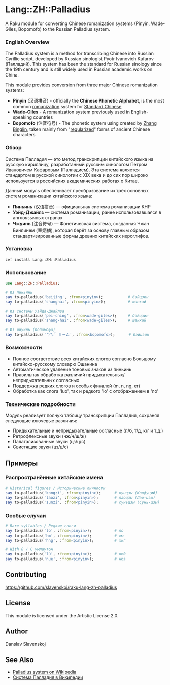 # Lang::ZH::Palladius

A Raku module for converting Chinese romanization systems (Pinyin, Wade-Giles, Bopomofo) to the Russian Palladius system.

### English Overview

The Palladius system is a method for transcribing Chinese into Russian Cyrillic script, developed by Russian sinologist Pyotr Ivanovich Kafarov (Палладий). This system has been the standard for Russian sinology since the 19th century and is still widely used in Russian academic works on China.

This module provides conversion from three major Chinese romanization systems:
- **Pinyin** (汉语拼音) - officially the **Chinese Phonetic Alphabet**, is the most common [romanization](https://en.wikipedia.org/wiki/Romanization) system for [Standard Chinese](https://en.wikipedia.org/wiki/Standard_Chinese)
- **Wade-Giles** - A romanization system previously used in English-speaking countries
- **Bopomofo** (注音符号) - The phonetic system using created by [Zhang Binglin](https://en.wikipedia.org/wiki/Zhang_Binglin), taken mainly from "[regularized](https://en.wikipedia.org/wiki/Regular_script)" forms of ancient Chinese characters

### Обзор

Система Палладия — это метод транскрипции китайского языка на русскую кириллицу, разработанный русским синологом Петром Ивановичем Кафаровым (Палладием). Эта система является стандартом в русской синологии с XIX века и до сих пор широко используется в российских академических работах о Китае.

Данный модуль обеспечивает преобразование из трёх основных систем романизации китайского языка:
- **Пиньинь** (汉语拼音) — официальная система романизации КНР
- **Уэйд-Джайлз** — система романизации, ранее использовавшаяся в англоязычных странах
- **Чжуинь** (注音符号) — Фонетическая система, созданная Чжан Бинлинем (章炳麟), которая берёт за основу главным образом стандартизированные формы древних китайских иероглифов.

### Установка

```bash
zef install Lang::ZH::Palladius
```

### Использование

```raku
use Lang::ZH::Palladius;

# Из пиньинь
say to-palladius('beijing', :from<pinyin>);           # бэйцзин
say to-palladius('shanghai', :from<pinyin>);          # шанхай

# Из системы Уэйда-Джайлза
say to-palladius('pei-ching', :from<wade-giles>);     # бэйцзин
say to-palladius('shang-hai', :from<wade-giles>);     # шанхай

# Из чжуинь (бопомофо)
say to-palladius('ㄅㄟˇ ㄐㄧㄥ', :from<bopomofo>);      # бэйцзин
```

### Возможности

- Полное соответствие всех китайских слогов согласно Большому китайско-русскому словарю Ошанина
- Автоматическое удаление тоновых знаков из пиньинь
- Правильная обработка различий придыхательных/непридыхательных согласных
- Поддержка редких слогов и особых финалей (m, n, ng, er)
- Обработка как слога 'luo', так и редкого 'lo' с отображением в 'ло'

### Технические подробности

Модуль реализует полную таблицу транскрипции Палладия, сохраняя следующие ключевые различия:
- Придыхательные и непридыхательные согласные (п/б, т/д, к/г и т.д.)
- Ретрофлексные звуки (чж/ч/ш/ж)
- Палатализованные звуки (цз/ц/с)
- Свистящие звуки (цз/ц/с)

## Примеры

### Распространённые китайские имена

```raku
# Historical figures / Исторические личности
say to-palladius('kongzi', :from<pinyin>);      # кунцзы (Конфуций)
say to-palladius('laozi', :from<pinyin>);       # лаоцзы (Лао-цзы)
say to-palladius('sunzi', :from<pinyin>);       # суньцзы (Сунь-цзы)
```

### Особые случаи

```raku
# Rare syllables / Редкие слоги
say to-palladius('lo', :from<pinyin>);          # ло
say to-palladius('hm', :from<pinyin>);          # хм
say to-palladius('hng', :from<pinyin>);         # хнг

# With ü / С умлаутом
say to-palladius('lü', :from<pinyin>);          # люй
say to-palladius('nüe', :from<pinyin>);         # нюэ
```

## Contributing

https://github.com/slavenskoj/raku-lang-zh-palladius

## License

This module is licensed under the Artistic License 2.0.

## Author

Danslav Slavenskoj

## See Also

- [Palladius system on Wikipedia](https://en.wikipedia.org/wiki/Cyrillization_of_Chinese)
- [Система Палладия в Википедии](https://ru.wikipedia.org/wiki/Палладия_система)